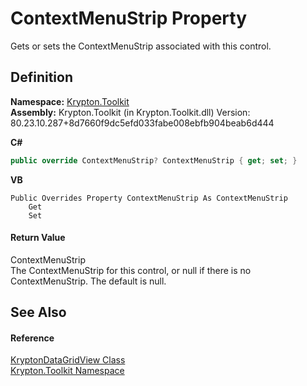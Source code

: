 # ContextMenuStrip Property


Gets or sets the ContextMenuStrip associated with this control.



## Definition
**Namespace:** <a href="79d2eac2-21f4-54ff-7552-b20c33c30600.md">Krypton.Toolkit</a>  
**Assembly:** Krypton.Toolkit (in Krypton.Toolkit.dll) Version: 80.23.10.287+8d7660f9dc5efd033fabe008ebfb904beab6d444

**C#**
``` C#
public override ContextMenuStrip? ContextMenuStrip { get; set; }
```
**VB**
``` VB
Public Overrides Property ContextMenuStrip As ContextMenuStrip
	Get
	Set
```



#### Return Value
ContextMenuStrip  
The ContextMenuStrip for this control, or null if there is no ContextMenuStrip. The default is null.

## See Also


#### Reference
<a href="b763ad9e-a40e-a9d4-85a7-f45569078e74.md">KryptonDataGridView Class</a>  
<a href="79d2eac2-21f4-54ff-7552-b20c33c30600.md">Krypton.Toolkit Namespace</a>  
